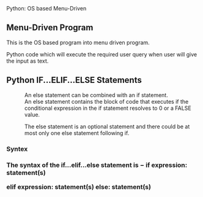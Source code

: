 <!DOCTYPE html>
<html lang="en" dir="ltr">
  <head>
    <meta charset="utf-8">
    
  </head>
  <body>
    <head>
      Python: OS based Menu-Driven
    </head>
     <h2>Menu-Driven Program</h2>
     <p>This is the  OS based program into menu driven program. </p> 
      <p>Python code which will execute the required user query when user will give the input as text.</p>
      <h2>Python IF...ELIF...ELSE Statements</h2> 
      <ol>
      <ul>
        An else statement can be combined with an if statement. An else statement contains the block of code that executes if the conditional expression in the if statement resolves to 0 or a FALSE value.
      </ul>
      <ul>
        The else statement is an optional statement and there could be at most only one else statement following if.
      </ul>
    </ol> 
  
  <h3>Syntex<h3>
   	The syntax of the if...elif…else statement is −
		if expression: 
			statement(s)<p> 
		elif expression: 
			statement(s) 
		else: 
			statement(s)
    </body>
</html>
